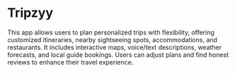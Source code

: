 # Tripzyy
This app allows users to plan personalized trips with flexibility, offering customized itineraries, nearby sightseeing spots, accommodations, and restaurants. It includes interactive maps, voice/text descriptions, weather forecasts, and local guide bookings. Users can adjust plans and find honest reviews to enhance their travel experience.
